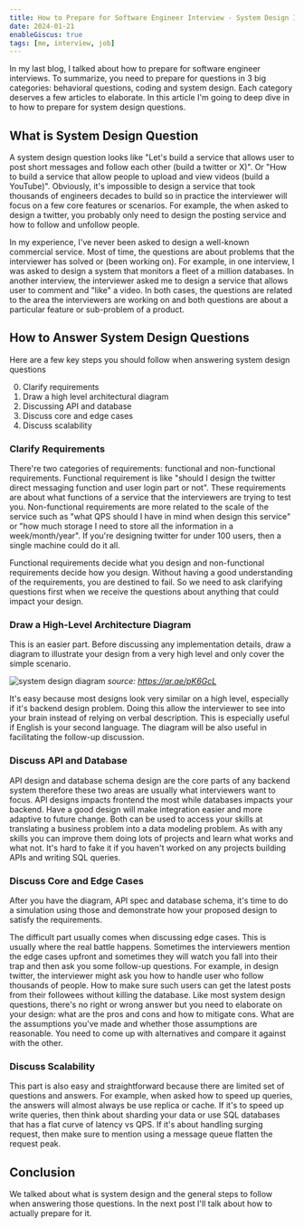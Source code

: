 ```yaml
---
title: How to Prepare for Software Engineer Interview - System Design I
date: 2024-01-21
enableGiscus: true
tags: [me, interview, job]
---
```


In my last blog, I talked about how to prepare for software engineer interviews. To summarize, you need to prepare for questions in 3 big categories: behavioral questions, coding and system design. Each category deserves a few articles to elaborate. In this article I'm going to deep dive in to how to prepare for system design questions.

## What is System Design Question

A system design question looks like "Let's build a service that allows user to post short messages and follow each other (build a twitter or X)". Or "How to build a service that allow people to upload and view videos (build a YouTube)". Obviously, it's impossible to design a service that took thousands of engineers decades to build so in practice the interviewer will focus on a few core features or scenarios. For example, the when asked to design a twitter, you probably only need to design the posting service and how to follow and unfollow people.

In my experience, I've never been asked to design a well-known commercial service. Most of time, the questions are about problems that the interviewer has solved or (been working on). For example, in one interview, I was asked to design a system that monitors a fleet of a million databases. In another interview, the interviewer asked me to design a service that allows user to comment and "like" a video. In both cases, the questions are related to the area the interviewers are working on and both questions are about a particular feature or sub-problem of a product.

## How to Answer System Design Questions

Here are a few key steps you should follow when answering system design questions

0. Clarify requirements
1. Draw a high level architectural diagram
2. Discussing API and database
3. Discuss core and edge cases
4. Discuss scalability

### Clarify Requirements

There're two categories of requirements: functional and non-functional requirements. Functional requirement is like "should I design the twitter direct messaging function and user login part or not". These requirements are about what functions of a service that the interviewers are trying to test you. Non-functional requirements are more related to the scale of the service such as "what QPS should I have in mind when design this service" or "how much storage I need to store all the information in a week/month/year". If you're designing twitter for under 100 users, then a single machine could do it all.

Functional requirements decide what you design and non-functional requirements decide how you design. Without having a good understanding of the requirements, you are destined to fail. So we need to ask clarifying questions first when we receive the questions about anything that could impact your design.

### Draw a High-Level Architecture Diagram

This is an easier part. Before discussing any implementation details, draw a diagram to illustrate your design from a very high level and only cover the simple scenario.

![system design diagram](/system-design-diagram.webp)
_source: https://qr.ae/pK6GcL_

It's easy because most designs look very similar on a high level, especially if it's backend design problem. Doing this allow the interviewer to see into your brain instead of relying on verbal description. This is especially useful if English is your second language. The diagram will be also useful in facilitating the follow-up discussion.

### Discuss API and Database

API design and database schema design are the core parts of any backend system therefore these two areas are usually what interviewers want to focus. API designs impacts frontend the most while databases impacts your backend. Have a good design will make integration easier and more adaptive to future change. Both can be used to access your skills at translating a business problem into a data modeling problem. As with any skills you can improve them  doing lots of projects and learn what works and what not. It's hard to fake it if you haven't worked on any projects building APIs and writing SQL queries.

### Discuss Core and Edge Cases

After you have the diagram, API spec and database schema, it's time to do a simulation using those and demonstrate how your proposed design to satisfy the requirements.

The difficult part usually comes when discussing edge cases. This is usually where the real battle happens. Sometimes the interviewers mention the edge cases upfront and sometimes they will watch you fall into their trap and then ask you some follow-up questions. For example, in design twitter, the interviewer might ask you how to handle user who follow thousands of people. How to make sure such users can get the latest posts from their followees without killing the database. Like most system design questions, there's no right or wrong answer but you need to elaborate on your design: what are the pros and cons and how to mitigate cons. What are the assumptions you've made and whether those assumptions are reasonable. You need to come up with alternatives and compare it against with the other.

### Discuss Scalability

This part is also easy and straightforward because there are limited set of questions and answers. For example, when asked how to speed up queries, the answers will almost always be use replica or cache. If it's to speed up write queries, then think about sharding your data or use SQL databases that has a flat curve of latency vs QPS. If it's about handling surging request, then make sure to mention using a message queue flatten the request peak.

## Conclusion

We talked about what is system design and the general steps to follow when answering those questions. In the next post I'll talk about how to actually prepare for it.
